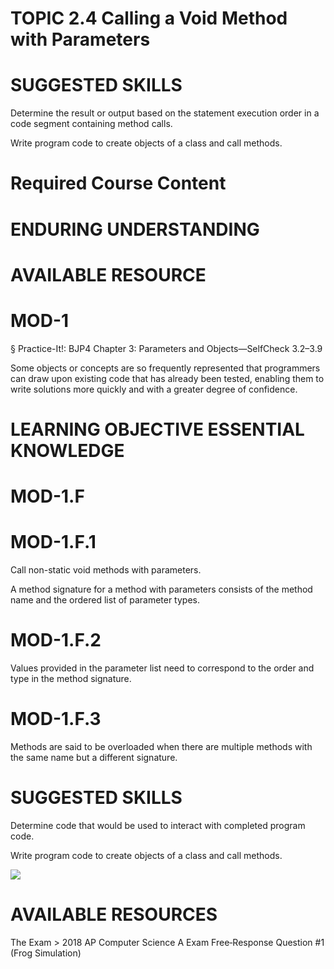 # TOPIC 2.4 Calling a Void Method with Parameters  

# SUGGESTED SKILLS  

Determine the result or output based on the statement execution order in a code segment containing method calls.  

Write program code to create objects of a class and call methods.  

# Required Course Content  

# ENDURING UNDERSTANDING  

# AVAILABLE RESOURCE  

# MOD-1  

§ Practice-It!: BJP4 Chapter 3: Parameters and Objects—SelfCheck 3.2–3.9  

Some objects or concepts are so frequently represented that programmers can draw upon existing code that has already been tested, enabling them to write solutions more quickly and with a greater degree of confidence.  

# LEARNING OBJECTIVE ESSENTIAL KNOWLEDGE  

# MOD-1.F  

# MOD-1.F.1  

Call non-static void methods with parameters.  

A method signature for a method with parameters consists of the method name and the ordered list of parameter types.  

# MOD-1.F.2  

Values provided in the parameter list need to correspond to the order and type in the method signature.  

# MOD-1.F.3  

Methods are said to be overloaded when there are multiple methods with the same name but a different signature.  

# SUGGESTED SKILLS  

Determine code that would be used to interact with completed program code.  

Write program code to create objects of a class and call methods.  

![](images/20e71a7f417e31ee92b4d249b8b10ac4df2be58dd370f36056c6baa18f82cba5.jpg)  

# AVAILABLE RESOURCES  

The Exam $>$ 2018 AP Computer Science A Exam Free‐Response Question #1 (Frog Simulation)